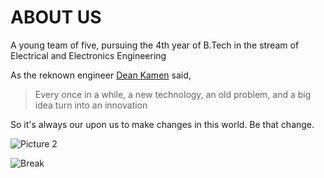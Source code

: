 # ABOUT US

A young team of five, pursuing the 4th year of B.Tech in the stream of Electrical and Electronics Engineering 

As the reknown engineer [Dean Kamen](https://en.wikipedia.org/wiki/Dean_Kamen) said, 
> Every once in a while, a new technology, an old problem, and a big idea turn into an innovation

So it's always our upon us to make changes in this world. Be that change. 

![Picture 2](http://northamerica.mslgroup.com/network/wp-content/uploads/2013/10/Executive-Decisions2.png)


![Break](https://raw.githubusercontent.com/ameenkb/ameenkb.github.io/master/Images/Blank.png)
